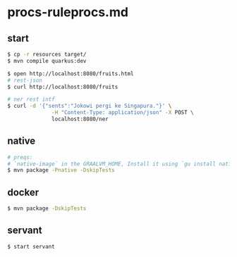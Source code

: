 # procs-ruleprocs.md
## start
```bash
$ cp -r resources target/
$ mvn compile quarkus:dev

$ open http://localhost:8080/fruits.html
# rest-json
$ curl http://localhost:8080/fruits

# ner rest intf
$ curl -d '{"sents":"Jokowi pergi ke Singapura."}' \
              -H "Content-Type: application/json" -X POST \
              localhost:8080/ner
```

## native
```bash
# preqs: 
# `native-image` in the GRAALVM_HOME, Install it using `gu install native-image`
$ mvn package -Pnative -DskipTests
```

## docker
```bash
$ mvn package -DskipTests
```

## servant
```bash
$ start servant
```



